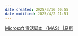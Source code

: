 ```yaml
---
date created: 2025/3/16 10:55
date modified: 2025/4/2 11:51
---
```


[Microsoft 激活脚本 （MAS） |马斯](https://massgrave.dev/)
